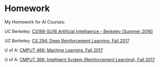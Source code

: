 # Homework
My Homework for AI Courses:

UC Berkeley: [CS188-SU16 Artificial Intelligence - Berkeley (Summer 2016)](https://edge.edx.org/courses/course-v1:BerkeleyX+CS188-SU16+SU16/f5722e0cf4234e4284764db6414b685c/)

UC Berkeley: [CS 294: Deep Reinforcement Learning, Fall 2017](http://rll.berkeley.edu/deeprlcourse/)

U of A: [CMPUT 466: Machine Learning, Fall 2017](https://marthawhite.github.io/mlcourse/)

U of A: [CMPUT 366: Intelligent System (Reinforcement Learning), Fall 2017](https://drive.google.com/drive/u/0/folders/0B3w765rOKuKAMG9lbmRacFdsLWM)
